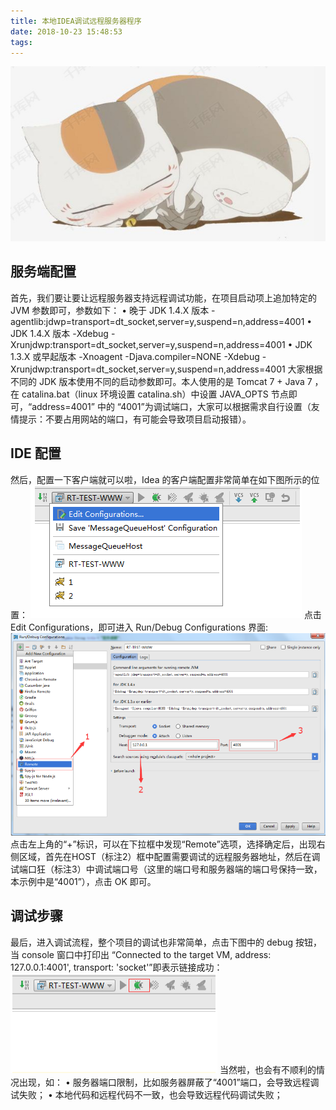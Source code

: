 ```yaml
---
title: 本地IDEA调试远程服务器程序
date: 2018-10-23 15:48:53
tags:
---
```

![猫咪老师](/images/页面图片/15.png)
<!--more-->
## 服务端配置
首先，我们要让要让远程服务器支持远程调试功能，在项目启动项上追加特定的 JVM 参数即可，参数如下：
•   晚于 JDK 1.4.X 版本
-agentlib:jdwp=transport=dt_socket,server=y,suspend=n,address=4001
•	JDK 1.4.X 版本
-Xdebug -Xrunjdwp:transport=dt_socket,server=y,suspend=n,address=4001
•	JDK 1.3.X 或早起版本
-Xnoagent -Djava.compiler=NONE -Xdebug -Xrunjdwp:transport=dt_socket,server=y,suspend=n,address=4001
大家根据不同的 JDK 版本使用不同的启动参数即可。本人使用的是 Tomcat 7 + Java 7 ，在 catalina.bat（linux 环境设置 catalina.sh）中设置 JAVA_OPTS 节点即可，“address=4001” 中的 “4001”为调试端口，大家可以根据需求自行设置（友情提示：不要占用网站的端口，有可能会导致项目启动报错）。
## IDE 配置
然后，配置一下客户端就可以啦，Idea 的客户端配置非常简单在如下图所示的位置：
![1](/images/本地IDEA调试远程服务器程序/1.png)
点击 Edit Configurations，即可进入 Run/Debug Configurations 界面:
![2](/images/本地IDEA调试远程服务器程序/2.png)
点击左上角的“+”标识，可以在下拉框中发现“Remote”选项，选择确定后，出现右侧区域，首先在HOST（标注2）框中配置需要调试的远程服务器地址，然后在调试端口狂（标注3）中调试端口号（这里的端口号和服务器端的端口号保持一致，本示例中是“4001”），点击 OK 即可。
## 调试步骤
最后，进入调试流程，整个项目的调试也非常简单，点击下图中的 debug 按钮，当 console 窗口中打印出 “Connected to the target VM, address: 127.0.0.1:4001', transport: 'socket'”即表示链接成功：
![3](/images/本地IDEA调试远程服务器程序/3.png)
当然啦，也会有不顺利的情况出现，如：
•	服务器端口限制，比如服务器屏蔽了“4001”端口，会导致远程调试失败；
•	本地代码和远程代码不一致，也会导致远程代码调试失败；
